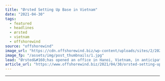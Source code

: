 ```yaml
---
title: "Ørsted Setting Up Base in Vietnam"
date: "2021-04-30"
tags: 
  - featured
  - headlines
  - ørsted
  - vietnam
  - offshorewind
source: "offshorewind"
image_url: "https://cdn.offshorewind.biz/wp-content/uploads/sites/2/2021/03/18153007/Orsted_illustration_2.jpg"
image_fp: "/assets/img/post_thumbnails/1.jpg"
lead: "Ørsted&#160;has opened an office in Hanoi, Vietnam, in anticipation of a booming offshore wind"
article_url: "https://www.offshorewind.biz/2021/04/30/orsted-setting-up-base-in-vietnam/"
---
```


---
